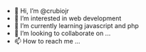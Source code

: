 - 👋 Hi, I’m @crubiojr
- 👀 I’m interested in web development
- 🌱 I’m currently learning javascript and php
- 💞️ I’m looking to collaborate on ...
- 📫 How to reach me ...

<!---
crubiojr/crubiojr is a ✨ special ✨ repository because its `README.md` (this file) appears on your GitHub profile.
You can click the Preview link to take a look at your changes.
--->
